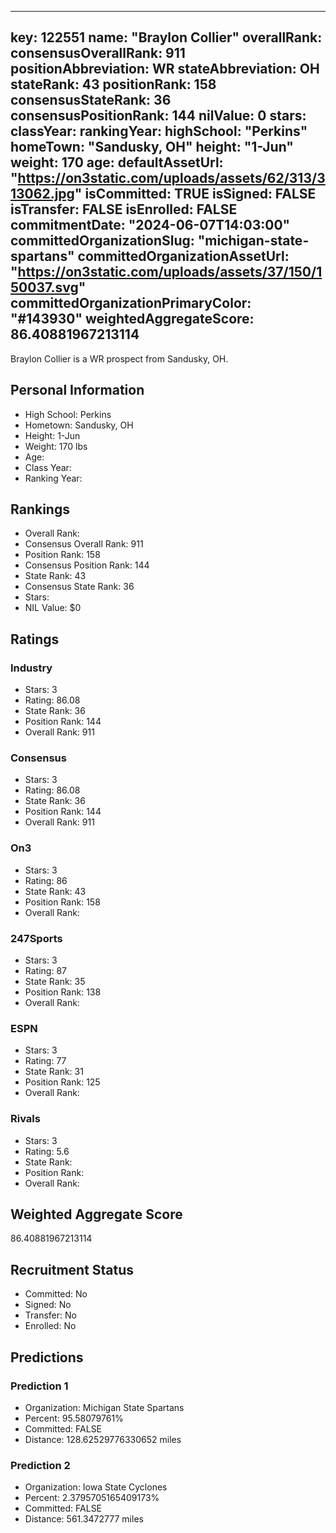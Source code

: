 ---
  key: 122551
  name: "Braylon Collier"
  overallRank: 
  consensusOverallRank: 911
  positionAbbreviation: WR
  stateAbbreviation: OH
  stateRank: 43
  positionRank: 158
  consensusStateRank: 36
  consensusPositionRank: 144
  nilValue: 0
  stars: 
  classYear: 
  rankingYear: 
  highSchool: "Perkins"
  homeTown: "Sandusky, OH"
  height: "1-Jun"
  weight: 170
  age: 
  defaultAssetUrl: "https://on3static.com/uploads/assets/62/313/313062.jpg"
  isCommitted: TRUE
  isSigned: FALSE
  isTransfer: FALSE
  isEnrolled: FALSE
  commitmentDate: "2024-06-07T14:03:00"
  committedOrganizationSlug: "michigan-state-spartans"
  committedOrganizationAssetUrl: "https://on3static.com/uploads/assets/37/150/150037.svg"
  committedOrganizationPrimaryColor: "#143930"
  weightedAggregateScore: 86.40881967213114
  ---
  
  Braylon Collier is a WR prospect from Sandusky, OH.
  
  ## Personal Information
  - High School: Perkins
  - Hometown: Sandusky, OH
  - Height: 1-Jun
  - Weight: 170 lbs
  - Age: 
  - Class Year: 
  - Ranking Year: 
  
  ## Rankings
  - Overall Rank: 
  - Consensus Overall Rank: 911
  - Position Rank: 158
  - Consensus Position Rank: 144
  - State Rank: 43
  - Consensus State Rank: 36
  - Stars: 
  - NIL Value: $0
  
  ## Ratings
  
  ### Industry
  - Stars: 3
  - Rating: 86.08
  - State Rank: 36
  - Position Rank: 144
  - Overall Rank: 911
  
  ### Consensus
  - Stars: 3
  - Rating: 86.08
  - State Rank: 36
  - Position Rank: 144
  - Overall Rank: 911
  
  ### On3
  - Stars: 3
  - Rating: 86
  - State Rank: 43
  - Position Rank: 158
  - Overall Rank: 
  
  ### 247Sports
  - Stars: 3
  - Rating: 87
  - State Rank: 35
  - Position Rank: 138
  - Overall Rank: 
  
  ### ESPN
  - Stars: 3
  - Rating: 77
  - State Rank: 31
  - Position Rank: 125
  - Overall Rank: 
  
  ### Rivals
  - Stars: 3
  - Rating: 5.6
  - State Rank: 
  - Position Rank: 
  - Overall Rank: 
  
  ## Weighted Aggregate Score
  86.40881967213114
  
  ## Recruitment Status
  - Committed: No
  - Signed: No
  - Transfer: No
  - Enrolled: No
  
  
  
  ## Predictions
  
  ### Prediction 1
  - Organization: Michigan State Spartans
  - Percent: 95.58079761%
  - Committed: FALSE
  - Distance: 128.62529776330652 miles
  
  ### Prediction 2
  - Organization: Iowa State Cyclones
  - Percent: 2.3795705165409173%
  - Committed: FALSE
  - Distance: 561.3472777 miles
  